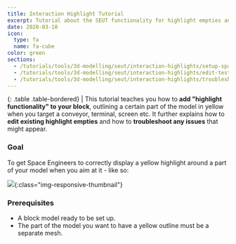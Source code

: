 ```yaml
---
title: Interaction Highlight Tutorial
excerpt: Tutorial about the SEUT functionality for highlight empties and how to use them.
date: 2020-03-10
icon:
  type: fa
  name: fa-cube
color: green
sections:
  - /tutorials/tools/3d-modelling/seut/interaction-highlights/setup-spawn
  - /tutorials/tools/3d-modelling/seut/interaction-highlights/edit-test
  - /tutorials/tools/3d-modelling/seut/interaction-highlights/troubleshooting
---
```


<div class="table-responsive">

{: .table .table-bordered}
| This tutorial teaches you how to **add "highlight functionality" to your block**, outlining a certain part of the model in yellow when you target a conveyor, terminal, screen etc. It further explains how to **edit existing highlight empties** and how to **troubleshoot any issues** that might appear.

</div>

### Goal
To get Space Engineers to correctly display a yellow highlight around a part of your model when you aim at it - like so:

![](/modding-reference/assets/images/tutorials/seut/interaction-highlight_goal.png){:class="img-responsive-thumbnail"}

### Prerequisites
* A block model ready to be set up.
* The part of the model you want to have a yellow outline must be a separate mesh.
<br><br/>